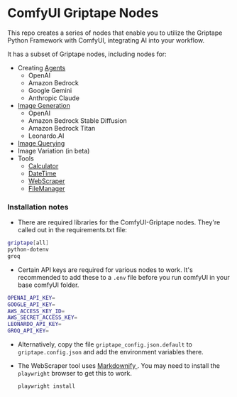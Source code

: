 # ComfyUI Griptape Nodes

This repo creates a series of nodes that enable you to utilize the Griptape Python Framework with ComfyUI, integrating AI into your workflow.

It has a subset of Griptape nodes, including nodes for:

* Creating [Agents](https://docs.griptape.ai/stable/griptape-framework/structures/agents/)
    * OpenAI
    * Amazon Bedrock 
    * Google Gemini
    * Anthropic Claude
* [Image Generation](https://docs.griptape.ai/stable/griptape-framework/structures/tasks/#image-generation-tasks)
    * OpenAI
    * Amazon Bedrock Stable Diffusion
    * Amazon Bedrock Titan
    * Leonardo.AI
* [Image Querying](https://docs.griptape.ai/stable/griptape-framework/structures/tasks/#image-query-task)
* Image Variation (in beta)
* Tools
    * [Calculator](https://docs.griptape.ai/stable/griptape-tools/official-tools/calculator/)
    * [DateTime](https://docs.griptape.ai/stable/griptape-tools/official-tools/date-time/)
    * [WebScraper](https://docs.griptape.ai/stable/griptape-tools/official-tools/web-scraper)
    * [ FileManager ](https://docs.griptape.ai/stable/griptape-tools/official-tools/web-scraper)

### Installation notes

* There are required libraries for the ComfyUI-Griptape nodes. They're called out in the requirements.txt file:

```bash
griptape[all]
python-dotenv
groq
```

* Certain API keys are required for various nodes to work. It's recommended to add these to a `.env` file before you run comfyUI in your base comfyUI folder.

```bash
OPENAI_API_KEY=
GOOGLE_API_KEY=
AWS_ACCESS_KEY_ID=
AWS_SECRET_ACCESS_KEY=
LEONARDO_API_KEY=
GROQ_API_KEY=
```

* Alternatively, copy the file `griptape_config.json.default` to `griptape.config.json` and add the environment variables there.

* The WebScraper tool uses [ Markdownify ](https://docs.griptape.ai/stable/reference/griptape/drivers/web_scraper/markdownify_web_scraper_driver/). You may need to install the `playwright` browser to get this to work. 

    ```bash
    playwright install
    ```
